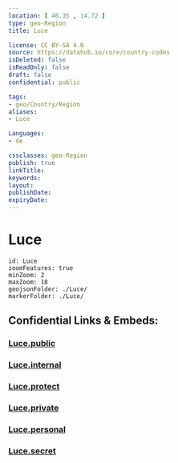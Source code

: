 ```yaml
---
location: [ 46.35 , 14.72 ] 
type: geo-Region
title: Luce

license: CC BY-SA 4.0
source: https://datahub.io/core/country-codes
isDeleted: false
isReadOnly: false
draft: false
confidential: public

tags:
- geo/Country/Region
aliases:
- Luce

Languages:
- de

cssclasses: geo-Region
publish: true
linkTitle: 
keywords: 
layout: 
publishDate: 
expiryDate: 
---
```


# Luce

```leaflet
id: Luce
zoomFeatures: true 
minZoom: 2 
maxZoom: 18
geojsonFolder: ./Luce/
markerFolder: ./Luce/
```


## Confidential Links & Embeds: 

### [Luce.public](/_public/\Earth\Continent\Europe\Europe~Central\Slovenia\Regions~Slovenia\Savinjska\counties~SavinjskaLuce.public.md) 

### [Luce.internal](/_internal/\Earth\Continent\Europe\Europe~Central\Slovenia\Regions~Slovenia\Savinjska\counties~SavinjskaLuce.internal.md) 

### [Luce.protect](/_protect/\Earth\Continent\Europe\Europe~Central\Slovenia\Regions~Slovenia\Savinjska\counties~SavinjskaLuce.protect.md) 

### [Luce.private](/_private/\Earth\Continent\Europe\Europe~Central\Slovenia\Regions~Slovenia\Savinjska\counties~SavinjskaLuce.private.md) 

### [Luce.personal](/_personal/\Earth\Continent\Europe\Europe~Central\Slovenia\Regions~Slovenia\Savinjska\counties~SavinjskaLuce.personal.md) 

### [Luce.secret](/_secret/\Earth\Continent\Europe\Europe~Central\Slovenia\Regions~Slovenia\Savinjska\counties~SavinjskaLuce.secret.md)

